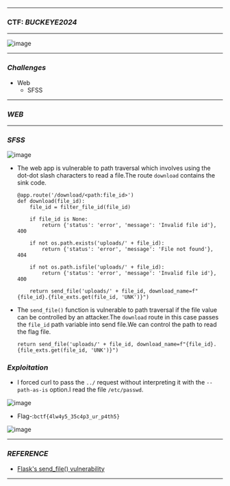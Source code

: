 --------------

### CTF: *BUCKEYE2024*

---------------

![image](https://github.com/user-attachments/assets/e9cf2c6e-89ac-40ec-86d6-918a03e95614)

---------------

### *Challenges*

- Web
  - SFSS

---------------

### *WEB*

---------------

### *SFSS*

![image](https://github.com/user-attachments/assets/937cf518-0698-403f-90c6-2a50a03a5662)

- The web app is vulnerable to path traversal which involves using the dot-dot slash characters to read a file.The route `download` contains
the sink code.
      
      @app.route('/download/<path:file_id>')
      def download(file_id):
          file_id = filter_file_id(file_id)
      
          if file_id is None:
              return {'status': 'error', 'message': 'Invalid file id'}, 400
      
          if not os.path.exists('uploads/' + file_id):
              return {'status': 'error', 'message': 'File not found'}, 404
          
          if not os.path.isfile('uploads/' + file_id):
              return {'status': 'error', 'message': 'Invalid file id'}, 400
      
          return send_file('uploads/' + file_id, download_name=f"{file_id}.{file_exts.get(file_id, 'UNK')}")

- The `send_file()` function is vulnerable to path traversal if the file value can be controlled by an attacker.The `download` route in this case
passes the `file_id` path variable into send file.We can control the path to read the flag file.

      return send_file('uploads/' + file_id, download_name=f"{file_id}.{file_exts.get(file_id, 'UNK')}")

### *Exploitation*

- I forced curl to pass the `../` request without interpreting it with the `--path-as-is` option.I read the file `/etc/passwd`.

![image](https://github.com/user-attachments/assets/42e4cba7-61b9-46e7-8073-506b442123bf)

- Flag-:```bctf{4lw4y5_35c4p3_ur_p4th5}```

![image](https://github.com/user-attachments/assets/ad8cc69d-e959-47fa-bad7-0d84db5f859a)


-------------------

### *REFERENCE*

- [Flask's send_file() vulnerability](https://github.com/jaygarza1982/ytdl-sync/issues/1)

-------------------
